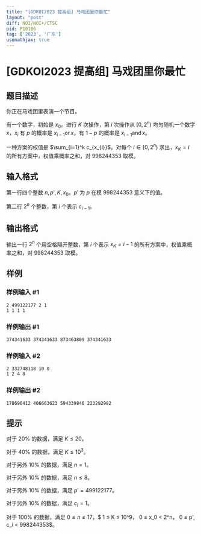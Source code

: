 ```yaml
---
title: "[GDKOI2023 提高组] 马戏团里你最忙"
layout: "post"
diff: NOI/NOI+/CTSC
pid: P10106
tag: ['2023', '广东']
usemathjax: true
---
```


# [GDKOI2023 提高组] 马戏团里你最忙
## 题目描述

你正在马戏团里表演一个节目。

有一个数字，初始是 $x_0$。进行 $K$ 次操作，第 $i$ 次操作从 $[0, 2^n)$ 均匀随机一个数字 $x$，$x_i$ 有 $p$ 的概率是 $x_{i - 1} \operatorname{or} x$，有 $1 - p$ 的概率是 $x_{i - 1} \operatorname{and} x$。

一种方案的权值是 $\sum_{i=1}^k c_{x_{i}}$。对每个 $i \in [0, 2^n)$ 求出，$x_K = i$ 的所有方案中，权值乘概率之和，对 $998244353$ 取模。

## 输入格式

第一行四个整数 $n, p', K, x_0$。$p'$ 为 $p$ 在模 $998244353$ 意义下的值。

第二行 $2^n$ 个整数，第 $i$ 个表示 $c_{i - 1}$。
## 输出格式

输出一行 $2^n$ 个用空格隔开整数，第 $i$ 个表示 $x_K = i - 1$ 的所有方案中，权值乘概率之和，对 $998244353$ 取模。

## 样例

### 样例输入 #1
```
2 499122177 2 1
1 1 1 1
```
### 样例输出 #1
```
374341633 374341633 873463809 374341633

```
### 样例输入 #2
```
2 332748118 10 0
1 2 4 8
```
### 样例输出 #2
```
178690412 406663623 594339846 223292982
```
## 提示

对于 20% 的数据，满足 $K ≤ 20$。

对于 40% 的数据，满足 $K ≤ 10^3$。

对于另外 10% 的数据，满足 $n = 1$。

对于另外 10% 的数据，满足 $n ≤ 8$。

对于另外 10% 的数据，满足 $p' = 499122177$。

对于另外 10% 的数据，满足 $c_i = 1$。

对于 100% 的数据，满足 $0 ≤ n ≤ 17$，$ 1 ≤ K ≤ 10^9$，$ 0 ≤ x_0 < 2^n$，$ 0 ≤ p', c_i < 998244353$。

